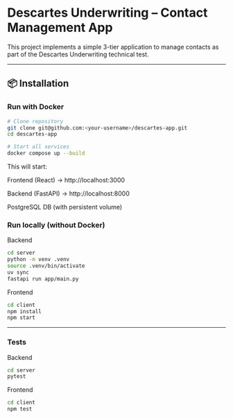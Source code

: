 # Descartes Underwriting – Contact Management App

This project implements a simple 3-tier application to manage contacts as part of the Descartes Underwriting technical test.

---

## 📦 Installation

### Run with Docker

```bash
# Clone repository
git clone git@github.com:<your-username>/descartes-app.git
cd descartes-app

# Start all services
docker compose up --build
```

This will start:

Frontend (React) → http://localhost:3000

Backend (FastAPI) → http://localhost:8000

PostgreSQL DB (with persistent volume)


### Run locally (without Docker)

Backend
```bash
cd server
python -m venv .venv
source .venv/bin/activate
uv sync
fastapi run app/main.py
```

Frontend
```bash
cd client
npm install
npm start
```

---

### Tests
Backend

```bash
cd server
pytest
```

Frontend
```bash
cd client
npm test
```